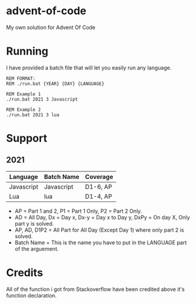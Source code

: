 # advent-of-code

My own solution for Advent Of Code

# Running

I have provided a batch file that will let you easily run any language.

```batch
REM FORMAT:
REM ./run.bat {YEAR} {DAY} {LANGUAGE}

REM Example 1
./run.bat 2021 3 Javascript

REM Example 2
./run.bat 2021 3 lua
```

# Support

## 2021

| Language    | Batch Name | Coverage   |
| ----------- | ---------- | ---------- |
| Javascript  | Javascript | D1-6, AP   |
| Lua         | lua        | D1-4, AP   |

* AP = Part 1 and 2, P1 = Part 1 Only, P2 = Part 2 Only.
* AD = All Day, Dx = Day x, Dx-y = Day x to Day y, DxPy = On day X, Only part y is solved.
* AP, AD, D1P2 = All Part for All Day (Except Day 1) where only part 2 is solved.
* Batch Name = This is the name you have to put in the LANGUAGE part of the arguement.

# Credits

All of the function i got from Stackoverflow have been credited above it's function declaration.
